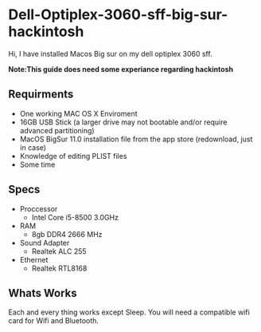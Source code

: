 # Dell-Optiplex-3060-sff-big-sur-hackintosh

Hi, I have installed Macos Big sur on my dell optiplex 3060 sff. 

**Note:This guide does need some experiance regarding hackintosh**

## Requirments
* One working MAC OS X Enviroment
* 16GB USB Stick (a larger drive may not bootable and/or require advanced partitioning)
* MacOS BigSur 11.0 installation file from the app store (redownload, just in case)
* Knowledge of editing PLIST files
* Some time

## Specs
* Proccessor
  * Intel Core i5-8500 3.0GHz
* RAM
  * 8gb DDR4 2666 MHz
* Sound Adapter
  * Realtek ALC 255
* Ethernet
  * Realtek RTL8168

## Whats Works
Each and every thing works except Sleep.
You will need a compatible wifi card for Wifi and Bluetooth.
